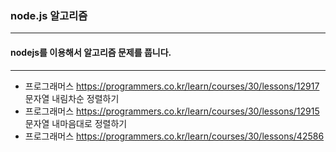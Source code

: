 ### node.js 알고리즘

---

#### nodejs를 이용해서 알고리즘 문제를 풉니다.

---

- 프로그래머스 https://programmers.co.kr/learn/courses/30/lessons/12917 문자열 내림차순 정렬하기
- 프로그래머스 https://programmers.co.kr/learn/courses/30/lessons/12915 문자열 내마음대로 정렬하기
- 프로그래머스 https://programmers.co.kr/learn/courses/30/lessons/42586
